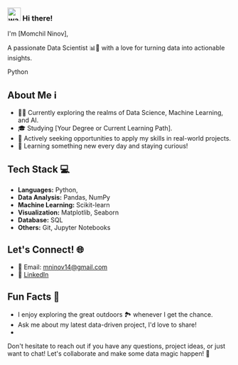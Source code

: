 ### <img src="https://raw.githubusercontent.com/MartinHeinz/MartinHeinz/master/wave.gif" alt="wavehand" width="30" height="30"/> Hi there!

I'm [Momchil Ninov], 



A passionate Data Scientist 📊🔬 with a love for turning data into actionable insights.

<i class="fab fa-python"></i> Python

## About Me ℹ️

- 👨‍💻 Currently exploring the realms of Data Science, Machine Learning, and AI.
- 🎓 Studying [Your Degree or Current Learning Path].
- 💼 Actively seeking opportunities to apply my skills in real-world projects.
- 🌱 Learning something new every day and staying curious!

## Tech Stack 💻

- **Languages:** <i class="fab fa-python"></i> Python, 
- **Data Analysis:** Pandas, NumPy
- **Machine Learning:** Scikit-learn
- **Visualization:** Matplotlib, Seaborn
- **Database:** SQL
- **Others:** Git, Jupyter Notebooks

## Let's Connect! 🌐

- 📧 Email: mninov14@gmail.com
- 💼 [LinkedIn](https://www.linkedin.com/in/momchil-n-a9723433/)

## Fun Facts 🎉

- I enjoy exploring the great outdoors 🏞️ whenever I get the chance.
- Ask me about my latest data-driven project, I'd love to share!
- 
Don't hesitate to reach out if you have any questions, project ideas, or just want to chat! Let's collaborate and make some data magic happen! 🚀

<!--
**momchilninov/momchilninov** is a ✨ _special_ ✨ repository because its `README.md` (this file) appears on your GitHub profile.


Here are some ideas to get you started:

- 🔭 I’m currently working on ...
- 🌱 I’m currently learning ...
- 👯 I’m looking to collaborate on ...
- 🤔 I’m looking for help with ...
- 💬 Ask me about ...
- 📫 How to reach me: ...
- 😄 Pronouns: ...
- ⚡ Fun fact: ...


```yaml
* YOUR TEXT GOES HERE *



```

<h2> 🛠️ &nbsp;Tools </h2>
<p align="left">
<img src="https://cdn.jsdelivr.net/gh/devicons/devicon/icons/vscode/vscode-original.svg" alt="vscode" width="45" height="45"/>





</p>



<a href="https://www.instagram.com/thepiyushmalhotra/">
  <img height="50" src="https://user-images.githubusercontent.com/46517096/166974368-9798f39f-1f46-499c-b14e-81f0a3f83a06.png"/>

</a>


![github](https://img.shields.io/badge/GitHub-000000?style=for-the-badge&logo=GitHub&logoColor=white)]


-->
